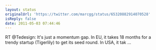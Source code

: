 ```yaml
---
layout: status
originalUrl: 'https://twitter.com/marcgg/status/65320882914070528'
isReply: false
date: 2011-05-03 07:44:46
---
```


RT @Tedesign: It's just a momentum gap. In EU, it takes 18 months for a trendy startup (Tigerlily) to get its seed round. In USA, it tak ...
